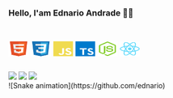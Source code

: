 ### Hello, I'am Ednario Andrade 👨‍💻

  
  ##
 
<div style="display: inline_block"><br>
 <img align="center" alt="EdnarioHTML" height="30" width="40" src="https://raw.githubusercontent.com/devicons/devicon/master/icons/html5/html5-original.svg">
  <img align="center" alt="EdnarioCSS" height="30" width="40" src="https://raw.githubusercontent.com/devicons/devicon/master/icons/css3/css3-original.svg">
  <img align="center" alt="EdnarioJS" height="30" width="40" src="https://raw.githubusercontent.com/devicons/devicon/master/icons/javascript/javascript-plain.svg">
  <img align="center" alt="EdnarioTS" height="30" width="40" src="https://github.com/devicons/devicon/blob/master/icons/typescript/typescript-original.svg">
  <img align="center" alt="EdnarioNodeJS" height="30" width="40" src="https://github.com/devicons/devicon/blob/master/icons/nodejs/nodejs-original.svg">
  <img align="center" alt="EdnarioReactJS" height="30" width="40" src="https://github.com/devicons/devicon/blob/master/icons/react/react-original.svg">
</div>
  
  ##
 
<div> 
  <a href="https://instagram.com/ednario_andrade" target="_blank"><img src="https://img.shields.io/badge/-Instagram-%23E4405F?style=for-the-badge&logo=instagram&logoColor=white" target="_blank"></a>
  <a href = "e-mail:joseednario637@gmail.com"><img src="https://img.shields.io/badge/-Gmail-%23333?style=for-the-badge&logo=gmail&logoColor=white" target="_blank"></a>
  <a href="https://www.linkedin.com/in/ednario-andrade" target="_blank"><img src="https://img.shields.io/badge/-LinkedIn-%230077B5?style=for-the-badge&logo=linkedin&logoColor=white" target="_blank"></a> 
</div>
![Snake animation](https://github.com/ednario)
